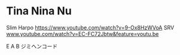 Tina Nina Nu
===

Slim Harpo
https://www.youtube.com/watch?v=9-Ox8HzWVoA
SRV
www.youtube.com/watch?v=EC-FC72Jbtw&feature=youtu.be

E A B
ジミヘンコード